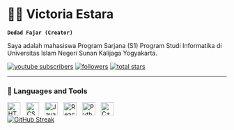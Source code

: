 # 🏄‍♂️ Victoria Estara

**`Dedad Fajar (Creator)`**

Saya adalah mahasiswa Program Sarjana (S1) Program Studi Informatika di Universitas Islam Negeri Sunan Kalijaga Yogyakarta.

   <p align="left">
      <a href="https://www.youtube.com/@DedadFajarIndonesia">
         <img alt="youtube subscribers" title="Subscribe to my YouTube channel" src="https://www.google.com/url?sa=i&url=https%3A%2F%2Fpixabay.com%2Fvectors%2Fsubscribe-button-youtube-icon-6472631%2F&psig=AOvVaw3tq5281z6XgucHzOPNalg_&ust=1700810984906000&source=images&cd=vfe&opi=89978449&ved=0CBIQjRxqFwoTCPiQ6enM2YIDFQAAAAAdAAAAABAD"/></a>
      <a href="https://github.com/VictoriaEstara?tab=followers">
         <img alt="followers" title="Follow me on Github" src="https://custom-icon-badges.demolab.com/github/followers/VictoriaEstara?color=236ad3&labelColor=1155ba&style=for-the-badge&logo=person-add&label=Follow&logoColor=white"/></a>
      <a href="https://github.com/VictoriaEstara?tab=repositories&sort=stargazers">
         <img alt="total stars" title="Total stars on GitHub" src="https://custom-icon-badges.demolab.com/github/stars/VictoriaEstara?color=55960c&style=for-the-badge&labelColor=488207&logo=star"/></a>
   </p>

---

### 🧰 Languages and Tools

<img align="left" alt="HTML" width="30px" style="padding-right:10px;" src="https://cdn.jsdelivr.net/gh/devicons/devicon/icons/html5/html5-plain.svg" />
<img align="left" alt="CSS" width="30px" style="padding-right:10px;" src="https://cdn.jsdelivr.net/gh/devicons/devicon/icons/css3/css3-plain.svg" />
<img align="left" alt="JavaScript" width="30px" style="padding-right:10px;" src="https://cdn.jsdelivr.net/gh/devicons/devicon/icons/javascript/javascript-plain.svg" />
<img align="left" alt="React" width="30px" style="padding-right:10px;" src="https://cdn.jsdelivr.net/gh/devicons/devicon/icons/react/react-original.svg" />
<img align="left" alt="Python" width="30px" style="padding-right:10px;" src="https://cdn.jsdelivr.net/gh/devicons/devicon/icons/python/python-plain.svg" />
<img align="left" alt="C++" width="30px" style="padding-right:10px;" src="https://cdn.jsdelivr.net/gh/devicons/devicon/icons/cplusplus/cplusplus-line.svg" />
<br />

<a href="https://git.io/streak-stats"><img src="https://streak-stats.demolab.com?user=VictoriaEstara&theme=monokai-metallian&locale=id&mode=weekly&hide_current_streak=true&hide_longest_streak=true" alt="GitHub Streak" /></a>
